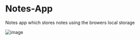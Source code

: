 # Notes-App
Notes app which stores notes using the browers local storage

![image](https://user-images.githubusercontent.com/69569224/177042090-500c973f-06ad-40fd-9c05-13dc6233f29b.png)
